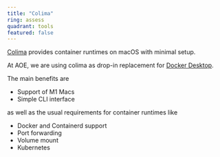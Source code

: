 ```yaml
---
title: "Colima"
ring: assess
quadrant: tools
featured: false
--- 
```


[Colima](https://github.com/abiosoft/colima) provides container runtimes on macOS with minimal setup.

At AOE, we are using colima as drop-in replacement for [Docker Desktop](https://www.docker.com/products/docker-desktop/).

The main benefits are

- Support of M1 Macs
- Simple CLI interface

as well as the usual requirements for container runtimes like

- Docker and Containerd support
- Port forwarding
- Volume mount
- Kubernetes